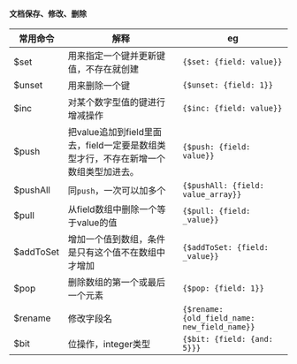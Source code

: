 
#### 文档保存、修改、删除

|常用命令 | 解释 |  eg|
|---|---|---|
| $set | 用来指定一个键并更新键值，不存在就创建 | `{$set: {field: value}}` |
| $unset | 用来删除一个键 | `{$unset: {field: 1}}` |
| $inc | 对某个数字型值的键进行增减操作 | `{$inc: {field: value}}` |
| $push | 把value追加到field里面去，field一定要是数组类型才行，不存在新增一个数组类型加进去。 | `{$push: {field: value}}` |
| $pushAll | 同`push`，一次可以加多个 | `{$pushAll: {field: value_array}}` |
| $pull | 从field数组中删除一个等于value的值 | `{$pull: {field: _value}}` |
| $addToSet | 增加一个值到数组，条件是只有这个值不在数组中才增加 | `{$addToSet: {field: _value}}` |
| $pop | 删除数组的第一个或最后一个元素 | `{$pop: {field: 1}}` |
| $rename | 修改字段名 | `{$rename: {old_field_name: new_field_name}}` |
| $bit | 位操作，integer类型 | `{$bit: {field: {and: 5}}}` |



















